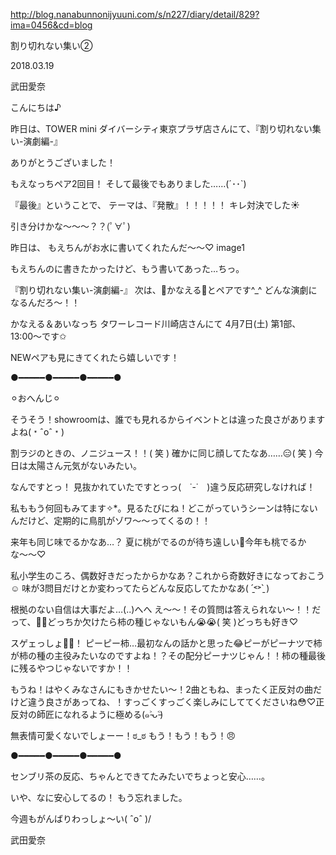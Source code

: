 http://blog.nanabunnonijyuuni.com/s/n227/diary/detail/829?ima=0456&cd=blog






割り切れない集い➁

2018.03.19

武田愛奈




こんにちは♪





昨日は、TOWER mini ダイバーシティ東京プラザ店さんにて、『割り切れない集い-演劇編-』

ありがとうございました！





もえなっちペア2回目！
そして最後でもありました……(´･･`)

『最後』ということで、
テーマは、『発散』！！！！！
キレ対決でした☀







引き分けかな〜〜〜？？(ﾟ∀ﾟ)







昨日は、
もえちんがお水に書いてくれたんだ〜〜♡
image1




もえちんのに書きたかったけど、もう書いてあった…ちっ。





『割り切れない集い-演劇編-』
次は、🌷かなえる🌷とペアです^_^
どんな演劇になるんだろ〜！！

かなえる＆あいなっち
タワーレコード川崎店さんにて
4月7日(土)
第1部、13:00〜です✩︎

NEWペアも見にきてくれたら嬉しいです！







●︎━︎━︎━︎━︎━︎●︎━︎━︎━︎━︎━︎●︎━︎━︎━︎━︎━︎●︎



⚪︎おへんじ⚪︎


そうそう！showroomは、誰でも見れるからイベントとは違った良さがありますよね(﹡ˆoˆ﹡)


割ラジのときの、ノニジュース！！( 笑 )
確かに同じ顔してたなあ……😑( 笑 )
今日は太陽さん元気がないみたい。


なんですとっ！
見抜かれていたですとっっ(　˙-˙　)違う反応研究しなければ！


私ももう何回もみてます✧︎*。見るたびにね！どこがっていうシーンは特にないんだけど、定期的に鳥肌がゾワ〜〜ってくるの！！


来年も同じ味でるかなあ…？
夏に桃がでるのが待ち遠しい🍑今年も桃でるかな〜〜♡


私小学生のころ、偶数好きだったからかなあ？これから奇数好きになっておこう☺️
味が3問目だけとか変わってたらどんな反応してたかなあ( ˊ̱˂˃ˋ̱ )


根拠のない自信は大事だよ…(..)へへ
え〜〜！その質問は答えられない〜！！だって、🍘🥜どっちか欠けたら柿の種じゃないもん😭😭( 笑 )どっちも好き♡


スゲェっしょ👍🏻！
ピーピー柿…最初なんの話かと思った😂ピーがピーナツで柿が柿の種の主役みたいなのですよね！？その配分ピーナツじゃん！！柿の種最後に残るやつじゃないですか！！


もうね！はやくみなさんにもきかせたい〜！2曲ともね、まったく正反対の曲だけど違う良さがあってね、！すっごくすっごく楽しみにしててくださいね😳♡正反対の師匠になれるように極める(๑˃̵ᴗ˂̵)


無表情可愛くないでしょーー！ಠ_ಠ
もう！もう！もう！😠



●︎━︎━︎━︎━︎━︎●︎━︎━︎━︎━︎━︎●︎━︎━︎━︎━︎━︎●︎





センブリ茶の反応、ちゃんとできてたみたいでちょっと安心……。


いや、なに安心してるの！
もう忘れました。








今週もがんばりわっしょ〜い\( ˆoˆ )/


武田愛奈 